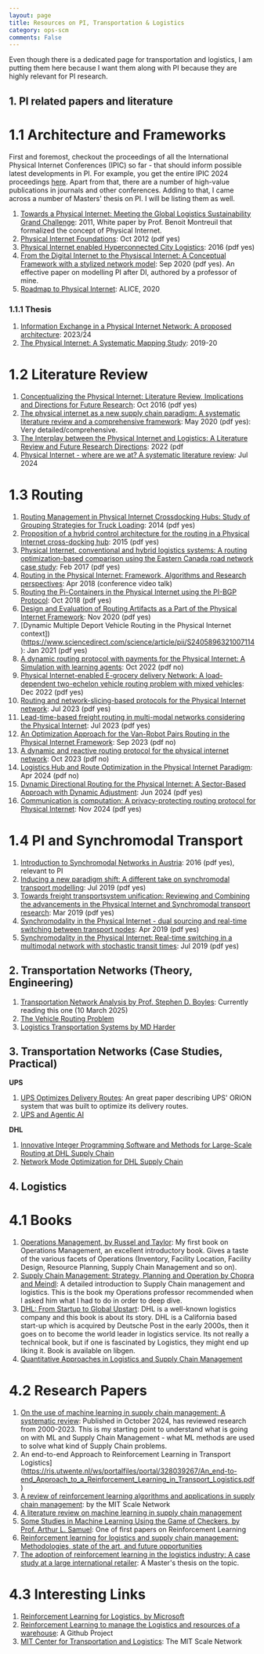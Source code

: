 ```yaml
---
layout: page
title: Resources on PI, Transportation & Logistics
category: ops-scm
comments: False
---
```


Even though there is a dedicated page for transportation and logistics, I am putting them here
because I want them along with PI because they are highly relevant for PI research.

## 1. PI related papers and literature

# 1.1 Architecture and Frameworks

First and foremost, checkout the proceedings of all the International Physical Internet Conferences (IPIC) so far - that should inform possible latest developments in PI. For example, you get the entire IPIC 2024 proceedings [here](https://ipic2024.pi.events/). Apart from that, there are a number of high-value publications in journals and other conferences. Adding to that, I came across a number of Masters' thesis on PI. I will be listing them as well.

1. [Towards a Physical Internet: Meeting the Global Logistics Sustainability Grand Challenge](https://numerique.banq.qc.ca/patrimoine/details/52327/2494032): 2011, White paper by Prof. Benoit Montreuil that formalized the concept of Physical Internet.
2. [Physical Internet Foundations](https://www.cirrelt.ca/documentstravail/cirrelt-fsa-2012-56.pdf): Oct 2012 (pdf yes)
3. [Physical Internet enabled Hyperconnected City Logistics](https://www.sciencedirect.com/science/article/pii/S2352146516000752): 2016 (pdf yes)
4. [From the Digital Internet to the Physiscal Internet: A Conceptual Framework with a stylized network model](https://onlinelibrary.wiley.com/doi/full/10.1111/jbl.12253): Sep 2020 (pdf yes). An effective paper on modelling PI after DI, authored by a professor of mine.
5. [Roadmap to Physical Internet](https://www.etp-logistics.eu/wp-content/uploads/2022/11/Roadmap-to-Physical-Intenet-Executive-Version_Final-web.pdf): ALICE, 2020


### 1.1.1 Thesis

1. [Information Exchange in a Physical Internet Network: A proposed architecture](https://webthesis.biblio.polito.it/28288/1/tesi.pdf): 2023/24
2. [The Physical Internet: A Systematic Mapping Study](https://libstore.ugent.be/fulltxt/RUG01/002/837/925/RUG01-002837925_2020_0001_AC.pdf): 2019-20


# 1.2 Literature Review

1. [Conceptualizing the Physical Internet: Literature Review, Implications and Directions for Future Research](https://papers.ssrn.com/sol3/papers.cfm?abstract_id=2861409): Oct 2016 (pdf yes)
2. [The physical internet as a new supply chain paradigm: A systematic literature review and a comprehensive framework](https://www.emerald.com/insight/content/doi/10.1108/ijlm-11-2018-0284/full/html): May 2020 (pdf yes): Very detailed/comprehensive.
3. [The Interplay between the Physical Internet and Logistics: A Literature Review and Future Research Directions](https://acta.sze.hu/index.php/acta/article/view/638): 2022 (pdf 
4. [Physical Internet - where are we at? A systematic literature review](https://repozytorium.bg.ug.edu.pl/info/article/UOG6c35aad59b1f4cf4b62efc2546f2e4d8/): Jul 2024 


# 1.3 Routing

1. [Routing Management in Physical Internet Crossdocking Hubs: Study of Grouping Strategies for Truck Loading](https://link.springer.com/chapter/10.1007/978-3-662-44739-0_59): 2014 (pdf yes)
2. [Proposition of a hybrid control architecture for the routing in a Physical Internet cross-docking hub](https://www.sciencedirect.com/science/article/pii/S2405896315006175): 2015 (pdf yes)
3. [Physical Internet, conventional and hybrid logistics systems: A routing optimization-based comparison using the Eastern Canada road network case study](https://www.tandfonline.com/doi/abs/10.1080/00207543.2017.1285075?casa_token=1c5noYpJQxcAAAAA:b_DkHSGWOZKlM70aX5wvz87CWk__bHr2GLfcVmpi3TSE5by2s4qEaTOnVZ9ryb85je4gHP98SKiV): Feb 2017 (pdf yes)
4. [Routing in the Physical Internet: Framework, Algorithms and Research perspectives](http://hdl.handle.net/1853/59545): Apr 2018 (conference video talk)
5. [Routing the Pi-Containers in the Physical Internet using the PI-BGP Protocol](https://www.researchgate.net/publication/330475333_Routing_the_Pi-Containers_in_the_Physical_Internet_using_the_PI-BGP_Protocol): Oct 2018 (pdf yes)
6. [Design and Evaluation of Routing Artifacts as a Part of the Physical Internet Framework](https://arxiv.org/abs/2011.09972): Nov 2020 (pdf yes)
7. [Dynamic Multiple Deport Vehicle Routing in the Physical Internet context])(https://www.sciencedirect.com/science/article/pii/S2405896321007114): Jan 2021 (pdf yes)
8. [A dynamic routing protocol with payments for the Physical Internet: A Simulation with learning agents](https://www.sciencedirect.com/science/article/abs/pii/S1366554522002824): Oct 2022 (pdf no)
9. [Physical Internet-enabled E-grocery delivery Network: A load-dependent two-echelon vehicle routing problem with mixed vehicles](https://www.sciencedirect.com/science/article/pii/S0925527322002146?casa_token=8m1FI4kjd_8AAAAA:1uHis-a7h19bbidrYTTA793E6v9Q7KqOe2K1pf3ZVBl8Fc_Rp2Lw9ID3wYtDKVgQYOOyp6hnig): Dec 2022 (pdf yes)
10. [Routing and network-slicing-based protocols for the Physical Internet network](https://hal.science/hal-04071007): Jul 2023 (pdf yes)
11. [Lead-time-based freight routing in multi-modal networks considering the Physical Internet](https://journals.open.tudelft.nl/jscms/article/view/7183): Jul 2023 (pdf yes)
12. [An Optimization Approach for the Van-Robot Pairs Routing in the Physical Internet Framework](https://www.researchgate.net/publication/378189478_An_Optimization_Approach_for_the_Van-Robot_Pairs_Routing_in_the_Physical_Internet_Framework): Sep 2023 (pdf no)
13. [A dynamic and reactive routing protocol for the physical internet network](https://www.tandfonline.com/doi/full/10.1080/00207543.2023.2274340): Oct 2023 (pdf no)
14. [Logistics Hub and Route Optimization in the Physical Internet Paradigm](https://www.mdpi.com/2305-6290/8/2/37): Apr 2024 (pdf no)
15. [Dynamic Directional Routing for the Physical Internet: A Sector-Based Approach with Dynamic Adjustment](https://www.researchgate.net/publication/383148943_Dynamic_Directional_Routing_for_the_Physical_Internet_A_Sector-Based_Approach_with_Dynamic_Adjustment): Jun 2024 (pdf yes)
16. [Communication is computation: A privacy-protecting routing protocol for Physical Internet](https://www.sciencedirect.com/science/article/pii/S1366554524003016): Nov 2024 (pdf yes)    

# 1.4 PI and Synchromodal Transport

1. [Introduction to Synchromodal Networks in Austria](http://www.prandtstetter.at/matthias/wp-content/papercite-data/pdf/prandtstetter2016b.pdf): 2016 (pdf yes), relevant to PI
2. [Inducing a new paradigm shift: A different take on synchromodal transport modelling](https://www.researchgate.net/profile/Tomas-Ambra/publication/318216994_Inducing_a_new_paradigm_shift_A_different_take_on_synchromodal_transport_modelling/links/595ddec9aca272308519a2b0/Inducing-a-new-paradigm-shift-A-different-take-on-synchromodal-transport-modelling.pdf): Jul 2019 (pdf yes)
3. [Towards freight transportsystem unification: Reviewing and Combining the advancements in the Physical Internet and Synchromodal transport research](https://www.researchgate.net/publication/326224192_Towards_freight_transport_system_unification_reviewing_and_combining_the_advancements_in_the_physical_internet_and_synchromodal_transport_research): Mar 2019 (pdf yes)
4. [Synchromodality in the Physical Internet - dual sourcing and real-time switching between transport nodes](https://etrr.springeropen.com/articles/10.1186/s12544-019-0357-5): Apr 2019 (pdf yes)
5. [Synchromodality in the Physical Internet: Real-time switching in a multimodal network with stochastic transit times](https://mobi.research.vub.be/sites/default/files/2021-07/IPIC2019-processing-paper-poster-publication_FL-v190902.03-dragged.pdf): Jul 2019 (pdf yes)

## 2. Transportation Networks (Theory, Engineering)

1. [Transportation Network Analysis by Prof. Stephen D. Boyles](https://sboyles.github.io/book.pdf): Currently reading this one (10 March 2025)
2. [The Vehicle Routing Problem](https://industri.fatek.unpatti.ac.id/wp-content/uploads/2019/03/002-The-Vehicle-Routing-Problem-Monograf-on-discrete-mathematics-and-applications-Paolo-Toth-Daniele-Vigo-Edisi-1-2002.pdf)
3. [Logistics Transportation Systems by MD Harder](https://ftp.idu.ac.id/wp-content/uploads/ebook/ip/LOGISTIK%20TRANSPOTASI/Logistics%20Transportation%20Systems%20by%20MD%20Sarder%20(z-lib.org).pdf)

## 3. Transportation Networks (Case Studies, Practical)

**UPS**

1. [UPS Optimizes Delivery Routes](https://www.semanticscholar.org/paper/UPS-Optimizes-Delivery-Routes-Holland-Levis/c09dde9eedd6073944a5576d5ba61799aae924f9): An great paper describing UPS' ORION system that was built to optimize its delivery routes.
2. [UPS and Agentic AI](https://cdotimes.com/2025/01/06/ups-and-agentic-ai-a-case-study-in-logistics-innovation/)

**DHL**

1. [Innovative Integer Programming Software and Methods for
Large-Scale Routing at DHL Supply Chain](https://courses.ie.bilkent.edu.tr/ie479/wp-content/uploads/sites/16/2024/11/Innovative-Integer-Programming-Software-and-Methods-forLarge-Scale-Routing-at-DHL-Supply-Chain.pdf)
2. [Network Mode Optimization for DHL Supply Chain](https://courses.ie.bilkent.edu.tr/ie479/wp-content/uploads/sites/16/2022/03/Network-Mode-Optimization-for-the-DHL-Supply-Chain.pdf)

## 4. Logistics

# 4.1 Books

1. [Operations Management, by Russel and Taylor](http://jtelen.free.fr/0MARINE%20bouquins/%5BRoberta_S._Russell,_Bernard_W._Taylor%5D_Operations(Bookos.org).pdf): My first book on Operations Management, an excellent introductory book. Gives a taste of the various facets of Operations (Inventory, Facility Location, Facility Design, Resource Planning, Supply Chain Management and so on).
2. [Supply Chain Management: Strategy, Planning and Operation by Chopra and Meindl](https://www.researchgate.net/profile/Abdelkader-Bouaziz/post/Can_I_request_if_someone_can_help_me_with_pearson_instructor_manual_for_Supply_chain_management_strategy_planning_and_operation_2016/attachment/5f09e009ceab7c0001366546/AS%253A912140693143553%25401594482696611/download/Supply%2BChain%2BManagement%2BStrategy%252C%2BPlanning%252C%2Band%2BOperation.pdf): A detailed introduction to Supply Chain management and logistics. This is the book my Operations professor recommended when I asked him what I had to do in order to deep dive.
3. [DHL: From Startup to Global Upstart](https://www.amazon.de/-/en/DHL-Startup-Upstart-Po-Chung/dp/1501515926): DHL is a well-known logistics company and this book is about its story. DHL is a California based start-up which is acquired by Deutsche Post in the early 2000s, then it goes on to become the world leader in logistics service. Its not really a technical book, but if one is fascinated by Logistics, they might end up liking it. Book is available on libgen.
4. [Quantitative Approaches in Logistics and Supply Chain Management](http://ndl.ethernet.edu.et/bitstream/123456789/34084/1/179.Hans-J%C3%BCrgen%20Sebastian.pdf)

# 4.2 Research Papers

1. [On the use of machine learning in supply chain management: A systematic review](https://academic.oup.com/imaman/article/36/1/21/7849817#496853006): Published in October 2024, has reviewed research from 2000-2023. This is my starting point to understand what is going on with ML and Supply Chain Management - what ML methods are used to solve what kind of Supply Chain problems.
2. An end-to-end Approach to Reinforcement Learning in Transport Logistics](https://ris.utwente.nl/ws/portalfiles/portal/328039267/An_end-to-end_Approach_to_a_Reinforcement_Learning_in_Transport_Logistics.pdf)
3. [A review of reinforcement learning algorithms and applications in supply chain management](https://www.tandfonline.com/doi/full/10.1080/00207543.2022.2140221): by the MIT Scale Network
4. [A literature review on machine learning in supply chain management](https://www.econstor.eu/bitstream/10419/209380/1/hicl-2019-27-413.pdf)
5. [Some Studies in Machine Learning Using the Game of Checkers, by Prof. Arthur L. Samuel](https://people.csail.mit.edu/brooks/idocs/Samuel.pdf): One of first papers on Reinforcement Learning
6. [Reinforcement learning for logistics and supply chain management: Methodologies, state of the art, and future opportunities](https://www.sciencedirect.com/science/article/abs/pii/S136655452200103X)
7. [The adoption of reinforcement learning in the logistics industry: A case study at a large international retailer](https://essay.utwente.nl/80122/1/Gemmink_MA_EEMCS1.pdf): A Master's thesis on the topic.

# 4.3 Interesting Links

1. [Reinforcement Learning for Logistics, by Microsoft](https://www.microsoft.com/en-us/research/project/reinforcement-learning-for-logistics/)
2. [Reinforcement Learning to manage the Logistics and resources of a warehouse](https://github.com/andresbecker/RL_for_logistics): A Github Project
3. [MIT Center for Transportation and Logistics](https://ctl.mit.edu/pub?keys=&field_publication_date_value%5Bmin%5D=&field_publication_date_value%5Bmax%5D=): The MIT Scale Network
